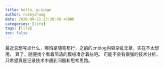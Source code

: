 ```yaml
---
title: hello，gitpage
author: rubbyzhang
date: 2020-09-22 23:20:00 +0800
categories: [life]
tags: [life]
toc: false
---
```


最近总想写点什么，哪怕是随笔都行，之前的cnblog内容杂乱无章，实在不太想用。 算了，随便找个看着简洁的模板凑合着些吧。 可能不会有很强的技术分析，只希望真是记录技术中遇到问题和思考思路。